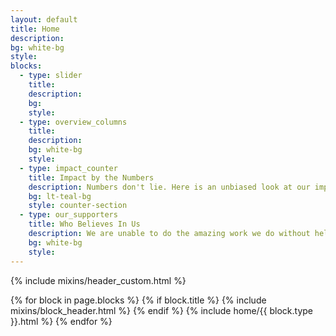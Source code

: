 ```yaml
---
layout: default
title: Home
description:
bg: white-bg
style:
blocks:
  - type: slider
    title:
    description:
    bg:
    style:
  - type: overview_columns
    title:
    description:
    bg: white-bg
    style:
  - type: impact_counter
    title: Impact by the Numbers
    description: Numbers don't lie. Here is an unbiased look at our impact so far.
    bg: lt-teal-bg
    style: counter-section
  - type: our_supporters
    title: Who Believes In Us
    description: We are unable to do the amazing work we do without help. We are honored that the companies listed below are supporting us and our mission.
    bg: white-bg
    style:
---
```


{% include mixins/header_custom.html %}
<main>
  {% for block in page.blocks %}
    {% if block.title %}
    {% include mixins/block_header.html %}
    {% endif %}
    {% include home/{{ block.type }}.html %}
  {% endfor %}
</main>

